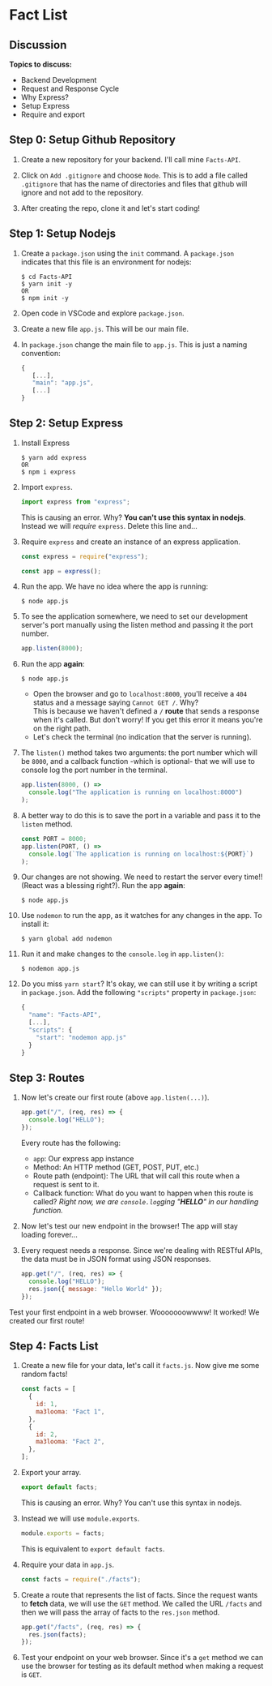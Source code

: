# Fact List

## Discussion

**Topics to discuss:**

- Backend Development
- Request and Response Cycle
- Why Express?
- Setup Express
- Require and export

## Step 0: Setup Github Repository

1. Create a new repository for your backend. I'll call mine `Facts-API`.

2. Click on `Add .gitignore` and choose `Node`. This is to add a file called `.gitignore` that has the name of directories and files that github will ignore and not add to the repository.

3. After creating the repo, clone it and let's start coding!

## Step 1: Setup Nodejs

1. Create a `package.json` using the `init` command. A `package.json` indicates that this file is an environment for nodejs:

   ```shell
   $ cd Facts-API
   $ yarn init -y
   OR
   $ npm init -y
   ```

2. Open code in VSCode and explore `package.json`.

3. Create a new file `app.js`. This will be our main file.

4. In `package.json` change the main file to `app.js`. This is just a naming convention:

   ```javascript
   {
      [...],
      "main": "app.js",
      [...]
   }
   ```

## Step 2: Setup Express

1. Install Express

   ```shell
   $ yarn add express
   OR
   $ npm i express
   ```

2. Import `express`.

   ```javascript
   import express from "express";
   ```

   This is causing an error. Why? **You can't use this syntax in nodejs**. Instead we will _require_ `express`. Delete this line and...

3. Require `express` and create an instance of an express application.

   ```javascript
   const express = require("express");

   const app = express();
   ```

4. Run the app. We have no idea where the app is running:

   ```shell
   $ node app.js
   ```

5. To see the application somewhere, we need to set our development server's port manually using the listen method and passing it the port number.

   ```javascript
   app.listen(8000);
   ```

6. Run the app **again**:

   ```shell
   $ node app.js
   ```

   - Open the browser and go to `localhost:8000`, you'll receive a `404` status and a message saying `Cannot GET /`. Why?\
     This is because we haven't defined a `/` **route** that sends a response when it's called. But don't worry! If you get this error it means you're on the right path.
   - Let's check the terminal (no indication that the server is running).

7. The `listen()` method takes two arguments: the port number which will be `8000`, and a callback function -which is optional- that we will use to console log the port number in the terminal.

   ```javascript
   app.listen(8000, () =>
     console.log("The application is running on localhost:8000")
   );
   ```

8. A better way to do this is to save the port in a variable and pass it to the `listen` method.

   ```javascript
   const PORT = 8000;
   app.listen(PORT, () =>
     console.log(`The application is running on localhost:${PORT}`)
   );
   ```

9. Our changes are not showing. We need to restart the server every time!! (React was a blessing right?). Run the app **again**:

   ```shell
   $ node app.js
   ```

10. Use `nodemon` to run the app, as it watches for any changes in the app. To install it:

    ```shell
    $ yarn global add nodemon
    ```

11. Run it and make changes to the `console.log` in `app.listen()`:

    ```shell
    $ nodemon app.js
    ```

12. Do you miss `yarn start`? It's okay, we can still use it by writing a script in `package.json`. Add the following `"scripts"` property in `package.json`:

    ```javascript
    {
      "name": "Facts-API",
      [...],
      "scripts": {
        "start": "nodemon app.js"
      }
    }
    ```

## Step 3: Routes

1. Now let's create our first route (above `app.listen(...)`).

   ```javascript
   app.get("/", (req, res) => {
     console.log("HELLO");
   });
   ```

   Every route has the following:

   - `app`: Our express app instance
   - Method: An HTTP method (GET, POST, PUT, etc.)
   - Route path (endpoint): The URL that will call this route when a request is sent to it.
   - Callback function: What do you want to happen when this route is called? _Right now, we are `console.log`ging "**HELLO**" in our handling function._

2. Now let's test our new endpoint in the browser! The app will stay loading forever...

3. Every request needs a response. Since we're dealing with RESTful APIs, the data must be in JSON format using JSON responses.

   ```javascript
   app.get("/", (req, res) => {
     console.log("HELLO");
     res.json({ message: "Hello World" });
   });
   ```

Test your first endpoint in a web browser. Wooooooowwww! It worked! We created our first route!

## Step 4: Facts List

1. Create a new file for your data, let's call it `facts.js`. Now give me some random facts!

   ```javascript
   const facts = [
     {
       id: 1,
       ma3looma: "Fact 1",
     },
     {
       id: 2,
       ma3looma: "Fact 2",
     },
   ];
   ```

2. Export your array.

   ```js
   export default facts;
   ```

   This is causing an error. Why? You can't use this syntax in nodejs.

3. Instead we will use `module.exports`.

   ```js
   module.exports = facts;
   ```

   This is equivalent to `export default facts`.

4. Require your data in `app.js`.

   ```javascript
   const facts = require("./facts");
   ```

5. Create a route that represents the list of facts. Since the request wants to **fetch** data, we will use the `GET` method. We called the URL `/facts` and then we will pass the array of facts to the `res.json` method.

   ```javascript
   app.get("/facts", (req, res) => {
     res.json(facts);
   });
   ```

6. Test your endpoint on your web browser. Since it's a `get` method we can use the browser for testing as its default method when making a request is `GET`.
